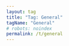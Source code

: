 ```yaml
---
layout: tag
title: "Tag: General"
tagName: "General"
# robots: noindex
permalink: /t/general
---
```

